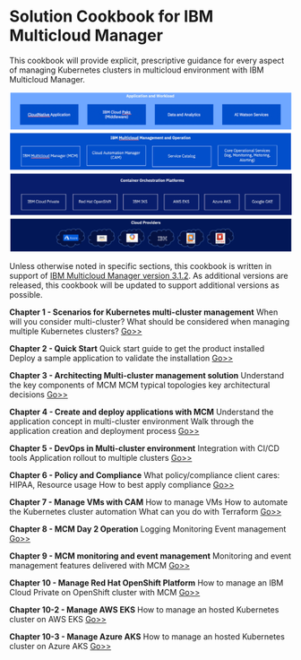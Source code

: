 # Solution Cookbook for IBM Multicloud Manager

This cookbook will provide explicit, prescriptive guidance for every aspect of managing Kubernetes clusters in multicloud environment with IBM Multicloud Manager.

![MCM Overview](images/mcm_overview.png?raw=true)

Unless otherwise noted in specific sections, this cookbook is written in support of [IBM Multicloud Manager version 3.1.2]().  As additional versions are released, this cookbook will be updated to support additional versions as possible.

**Chapter 1 - Scenarios for Kubernetes multi-cluster management**
When will you consider multi-cluster?
What should be considered when managing multiple Kubernetes clusters?
[Go>>](engagementguide.md)

**Chapter 2 - Quick Start**
Quick start guide to get the product installed
Deploy a sample application to validate the installation
[Go>>](quickstart.md)

**Chapter 3 - Architecting Multi-cluster management solution**
Understand the key components of MCM
MCM typical topologies
key architectural decisions
[Go>>](solutionarchitecture.md)

**Chapter 4 - Create and deploy applications with MCM**
Understand the application concept in multi-cluster environment
Walk through the application creation and deployment process
[Go>>](applications-mcm.md)

**Chapter 5 - DevOps in Multi-cluster environment**
Integration with CI/CD tools
Application rollout to multiple clusters
[Go>>](devops-mcm.md)

**Chapter 6 - Policy and Compliance**
What policy/compliance client cares: HIPAA, Resource usage
How to best apply compliance
[Go>>](policy.md)

**Chapter 7 - Manage VMs with CAM**
How to manage VMs
How to automate the Kubernetes cluster automation
What can you do with Terraform
[Go>>](cam-integration.md)

**Chapter 8 - MCM Day 2 Operation**
Logging
Monitoring
Event management
[Go>>](day2operation.md)

**Chapter 9 - MCM monitoring and event management**
Monitoring and event management features delivered with MCM
[Go>>](mcm-monitoring-event-management.md)

**Chapter 10 - Manage Red Hat OpenShift Platform**
How to manage an IBM Cloud Private on OpenShift cluster with MCM
[Go>>](mcm-openshift.md)

**Chapter 10-2 - Manage AWS EKS**
How to manage an hosted Kubernetes cluster on AWS EKS
[Go>>](mcm-eks.md)

**Chapter 10-3 - Manage Azure AKS**
How to manage an hosted Kubernetes cluster on Azure AKS
[Go>>](mcm-aks.md)